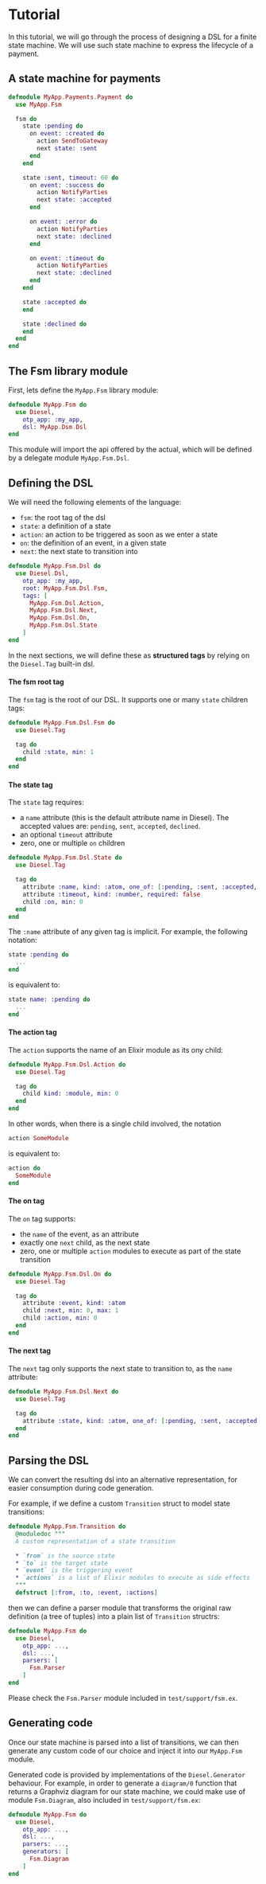 # Tutorial

In this tutorial, we will go through the process of designing a DSL for a finite state machine. We will
use such state machine to express the lifecycle of a payment.

## A state machine for payments

```elixir
defmodule MyApp.Payments.Payment do
  use MyApp.Fsm

  fsm do
    state :pending do
      on event: :created do
        action SendToGateway
        next state: :sent
      end
    end

    state :sent, timeout: 60 do
      on event: :success do
        action NotifyParties
        next state: :accepted
      end

      on event: :error do
        action NotifyParties
        next state: :declined
      end

      on event: :timeout do
        action NotifyParties
        next state: :declined
      end
    end

    state :accepted do
    end

    state :declined do
    end
  end
end
```

## The Fsm library module

First, lets define the `MyApp.Fsm` library module:

```elixir
defmodule MyApp.Fsm do
  use Diesel,
    otp_app: :my_app,
    dsl: MyApp.Dsm.Dsl
end
```

This module will import the api offered by the actual, which will be defined by a delegate module `MyApp.Fsm.Dsl`.

## Defining the DSL

We will need the following elements of the language:

* `fsm`: the root tag of the dsl
* `state`: a definition of a state
* `action`: an action to be triggered as soon as we enter a state
* `on`: the definition of an event, in a given state
* `next`: the next state to transition into


```elixir
defmodule MyApp.Fsm.Dsl do
  use Diesel.Dsl,
    otp_app: :my_app,
    root: MyApp.Fsm.Dsl.Fsm,
    tags: [
      MyApp.Fsm.Dsl.Action,
      MyApp.Fsm.Dsl.Next,
      MyApp.Fsm.Dsl.On,
      MyApp.Fsm.Dsl.State
    ]
end
```

In the next sections, we will define these as **structured tags** by relying on the `Diesel.Tag` built-in dsl.

#### The fsm root tag

The `fsm` tag is the root of our DSL. It supports one or many `state` children tags:

```elixir
defmodule MyApp.Fsm.Dsl.Fsm do
  use Diesel.Tag

  tag do
    child :state, min: 1
  end
end
```

#### The state tag

The `state` tag requires:

* a `name` attribute (this is the default attribute name in Diesel). The accepted values are:
`pending`, `sent`, `accepted`, `declined`.
* an optional `timeout` attribute
* zero, one or multiple `on` children

```elixir
defmodule MyApp.Fsm.Dsl.State do
  use Diesel.Tag

  tag do
    attribute :name, kind: :atom, one_of: [:pending, :sent, :accepted, :declined]
    attribute :timeout, kind: :number, required: false
    child :on, min: 0
  end
end
```

The `:name` attribute of any given tag is implicit. For example, the following notation:

```elixir
state :pending do
  ...
end
```

is equivalent to:

```elixir
state name: :pending do
  ...
end
```


#### The action tag

The `action` supports the name of an Elixir module as its ony child:

```elixir
defmodule MyApp.Fsm.Dsl.Action do
  use Diesel.Tag

  tag do
    child kind: :module, min: 0
  end
end
```

In other words, when there is a single child involved, the notation

```elixir
action SomeModule
```

is equivalent to:

```elixir
action do
  SomeModule
end
```

#### The on tag

The `on` tag supports:

* the `name` of the event, as an attribute
* exactly one `next` child, as the next state
* zero, one or multiple `action` modules to execute as part of the state transition


```elixir
defmodule MyApp.Fsm.Dsl.On do
  use Diesel.Tag

  tag do
    attribute :event, kind: :atom
    child :next, min: 0, max: 1
    child :action, min: 0
  end
end
```

#### The next tag

The `next` tag only supports the next state to transition to, as the `name` attribute:

```elixir
defmodule MyApp.Fsm.Dsl.Next do
  use Diesel.Tag

  tag do
    attribute :state, kind: :atom, one_of: [:pending, :sent, :accepted, :declined]
  end
end
```

## Parsing the DSL

We can convert the resulting dsl into an alternative representation, for easier consumption during code generation.

For example, if we define a custom `Transition` struct to model state transitions:

```elixir
defmodule MyApp.Fsm.Transition do
  @moduledoc """
  A custom representation of a state transition

  * `from` is the source state
  * `to` is the target state
  * `event` is the triggering event
  * `actions` is a list of Elixir modules to execute as side effects
  """
  defstruct [:from, :to, :event, :actions]
```

then we can define a parser module that transforms the original raw definition (a tree of tuples) into a plain list of `Transition` structrs:

```elixir
defmodule MyApp.Fsm do
  use Diesel,
    otp_app: ...,
    dsl: ...,
    parsers: [
      Fsm.Parser
    ]
end
```

Please check the `Fsm.Parser` module included in `test/support/fsm.ex`.

## Generating code

Once our state machine is parsed into a list of transitions, we can then generate any custom code of our choice and inject it into our `MyApp.Fsm` module.

Generated code is provided by implementations of the `Diesel.Generator` behaviour. For example, in order to generate a `diagram/0` function that returns a Graphviz diagram for our state machine, we could make use of module `Fsm.Diagram`, also included in `test/support/fsm.ex`:

```elixir
defmodule MyApp.Fsm do
  use Diesel,
    otp_app: ...,
    dsl: ...,
    parsers: ...,
    generators: [
      Fsm.Diagram
    ]
end
```
